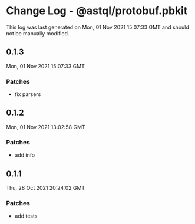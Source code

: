 # Change Log - @astql/protobuf.pbkit

This log was last generated on Mon, 01 Nov 2021 15:07:33 GMT and should not be manually modified.

## 0.1.3
Mon, 01 Nov 2021 15:07:33 GMT

### Patches

- fix parsers

## 0.1.2
Mon, 01 Nov 2021 13:02:58 GMT

### Patches

- add info

## 0.1.1
Thu, 28 Oct 2021 20:24:02 GMT

### Patches

- add tests

